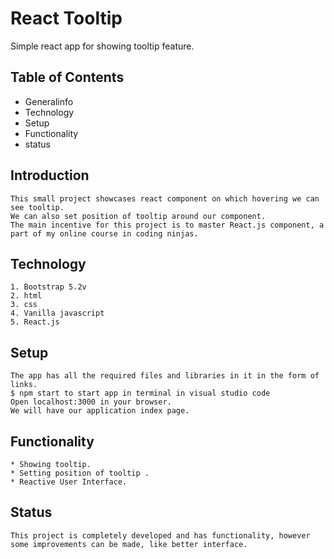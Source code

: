 
# React Tooltip
Simple react app for showing tooltip feature.

## Table of Contents
* Generalinfo
* Technology
* Setup
* Functionality
* status

## Introduction    
    This small project showcases react component on which hovering we can see tooltip. 
    We can also set position of tooltip around our component.
    The main incentive for this project is to master React.js component, a part of my online course in coding ninjas.

## Technology
    1. Bootstrap 5.2v
    2. html
    3. css
    4. Vanilla javascript
    5. React.js

## Setup
    The app has all the required files and libraries in it in the form of links.
    $ npm start to start app in terminal in visual studio code
    Open localhost:3000 in your browser.
    We will have our application index page.

## Functionality
    * Showing tooltip.
    * Setting position of tooltip .
    * Reactive User Interface.

## Status
    This project is completely developed and has functionality, however
    some improvements can be made, like better interface.